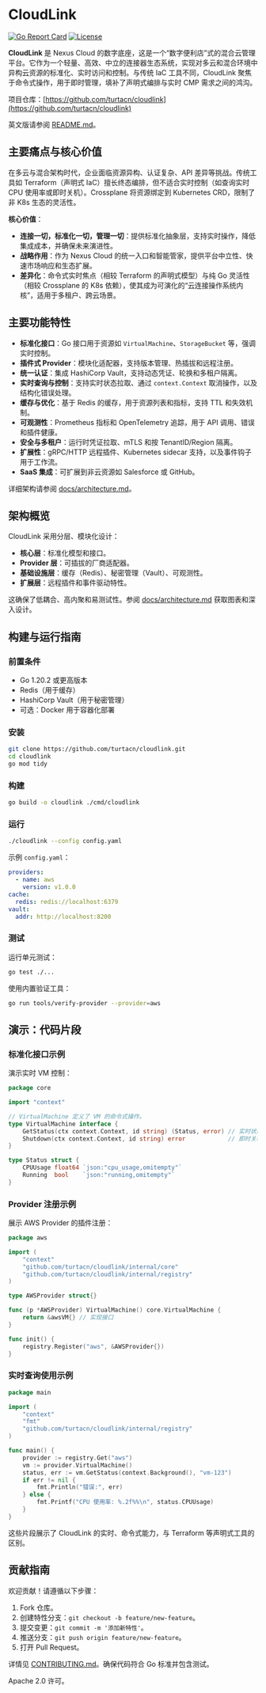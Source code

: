 # CloudLink

[![Go Report Card](https://goreportcard.com/badge/github.com/turtacn/cloudlink)](https://goreportcard.com/report/github.com/turtacn/cloudlink)
[![License](https://img.shields.io/badge/License-Apache%202.0-blue.svg)](https://github.com/turtacn/cloudlink/blob/main/LICENSE)

**CloudLink** 是 Nexus Cloud 的数字底座，这是一个“数字便利店”式的混合云管理平台。它作为一个轻量、高效、中立的连接器生态系统，实现对多云和混合环境中异构云资源的标准化、实时访问和控制。与传统 IaC 工具不同，CloudLink 聚焦于命令式操作，用于即时管理，填补了声明式编排与实时 CMP 需求之间的鸿沟。

项目仓库：[https://github.com/turtacn/cloudlink](https://github.com/turtacn/cloudlink)

英文版请参阅 [README.md](README.md)。

## 主要痛点与核心价值

在多云与混合架构时代，企业面临资源异构、认证复杂、API 差异等挑战。传统工具如 Terraform（声明式 IaC）擅长终态编排，但不适合实时控制（如查询实时 CPU 使用率或即时关机）。Crossplane 将资源绑定到 Kubernetes CRD，限制了非 K8s 生态的灵活性。

**核心价值**：
- **连接一切，标准化一切，管理一切**：提供标准化抽象层，支持实时操作，降低集成成本，并确保未来演进性。
- **战略作用**：作为 Nexus Cloud 的统一入口和智能管家，提供平台中立性、快速市场响应和生态扩展。
- **差异化**：命令式实时焦点（相较 Terraform 的声明式模型）与纯 Go 灵活性（相较 Crossplane 的 K8s 依赖），使其成为可演化的“云连接操作系统内核”，适用于多租户、跨云场景。

## 主要功能特性

- **标准化接口**：Go 接口用于资源如 `VirtualMachine`、`StorageBucket` 等，强调实时控制。
- **插件式 Provider**：模块化适配器，支持版本管理、热插拔和远程注册。
- **统一认证**：集成 HashiCorp Vault，支持动态凭证、轮换和多租户隔离。
- **实时查询与控制**：支持实时状态拉取、通过 `context.Context` 取消操作，以及结构化错误处理。
- **缓存与优化**：基于 Redis 的缓存，用于资源列表和指标，支持 TTL 和失效机制。
- **可观测性**：Prometheus 指标和 OpenTelemetry 追踪，用于 API 调用、错误和插件健康。
- **安全与多租户**：运行时凭证拉取、mTLS 和按 TenantID/Region 隔离。
- **扩展性**：gRPC/HTTP 远程插件、Kubernetes sidecar 支持，以及事件钩子用于工作流。
- **SaaS 集成**：可扩展到非云资源如 Salesforce 或 GitHub。

详细架构请参阅 [docs/architecture.md](docs/architecture.md)。

## 架构概览

CloudLink 采用分层、模块化设计：
- **核心层**：标准化模型和接口。
- **Provider 层**：可插拔的厂商适配器。
- **基础设施层**：缓存（Redis）、秘密管理（Vault）、可观测性。
- **扩展层**：远程插件和事件驱动特性。

这确保了低耦合、高内聚和易测试性。参阅 [docs/architecture.md](docs/architecture.md) 获取图表和深入设计。

## 构建与运行指南

### 前置条件
- Go 1.20.2 或更高版本
- Redis（用于缓存）
- HashiCorp Vault（用于秘密管理）
- 可选：Docker 用于容器化部署

### 安装
```bash
git clone https://github.com/turtacn/cloudlink.git
cd cloudlink
go mod tidy
````

### 构建

```bash
go build -o cloudlink ./cmd/cloudlink
```

### 运行

```bash
./cloudlink --config config.yaml
```

示例 `config.yaml`：

```yaml
providers:
  - name: aws
    version: v1.0.0
cache:
  redis: redis://localhost:6379
vault:
  addr: http://localhost:8200
```

### 测试

运行单元测试：

```bash
go test ./...
```

使用内置验证工具：

```bash
go run tools/verify-provider --provider=aws
```

## 演示：代码片段

### 标准化接口示例

演示实时 VM 控制：

```go:internal/core/virtualmachine.go
package core

import "context"

// VirtualMachine 定义了 VM 的命令式操作。
type VirtualMachine interface {
    GetStatus(ctx context.Context, id string) (Status, error) // 实时状态查询
    Shutdown(ctx context.Context, id string) error            // 即时关机
}

type Status struct {
    CPUUsage float64 `json:"cpu_usage,omitempty"`
    Running  bool    `json:"running,omitempty"`
}
```

### Provider 注册示例

展示 AWS Provider 的插件注册：

```go:internal/providers/aws/provider.go
package aws

import (
    "context"
    "github.com/turtacn/cloudlink/internal/core"
    "github.com/turtacn/cloudlink/internal/registry"
)

type AWSProvider struct{}

func (p *AWSProvider) VirtualMachine() core.VirtualMachine {
    return &awsVM{} // 实现接口
}

func init() {
    registry.Register("aws", &AWSProvider{})
}
```

### 实时查询使用示例

```go:main.go
package main

import (
    "context"
    "fmt"
    "github.com/turtacn/cloudlink/internal/registry"
)

func main() {
    provider := registry.Get("aws")
    vm := provider.VirtualMachine()
    status, err := vm.GetStatus(context.Background(), "vm-123")
    if err != nil {
        fmt.Println("错误:", err)
    } else {
        fmt.Printf("CPU 使用率: %.2f%%\n", status.CPUUsage)
    }
}
```

这些片段展示了 CloudLink 的实时、命令式能力，与 Terraform 等声明式工具的区别。

## 贡献指南

欢迎贡献！请遵循以下步骤：

1. Fork 仓库。
2. 创建特性分支：`git checkout -b feature/new-feature`。
3. 提交变更：`git commit -m '添加新特性'`。
4. 推送分支：`git push origin feature/new-feature`。
5. 打开 Pull Request。

详情见 [CONTRIBUTING.md](CONTRIBUTING.md)。确保代码符合 Go 标准并包含测试。

Apache 2.0 许可。